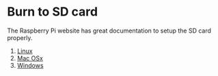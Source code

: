 # Burn to SD card

The Raspberry Pi website has great documentation to setup the SD card properly.

1. [Linux](http://www.raspberrypi.org/documentation/installation/installing-images/linux.md)
2. [Mac OSx](http://www.raspberrypi.org/documentation/installation/installing-images/mac.md)
3. [Windows](http://www.raspberrypi.org/documentation/installation/installing-images/windows.md)

